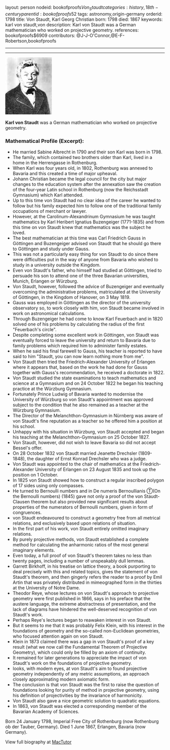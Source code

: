 layout: person
nodeid: bookofproofs$Von_Staudt
categories: history,18th-century
parentid: bookofproofs$52
tags: astronomy,origin-germany
orderid: 1798
title: Von Staudt, Karl Georg Christian
born: 1798
died: 1867
keywords: karl von staudt,von
description: Karl von Staudt was a German mathematician who worked on projective geometry.
references: bookofproofs$6909
contributors: @J-J-O'Connor,@E-F-Robertson,bookofproofs

---



---

![Von_Staudt.jpg](https://github.com/bookofproofs/bookofproofs.github.io/blob/main/_sources/_assets/images/portraits/Von_Staudt.jpg?raw=true)

**Karl von Staudt** was a German mathematician who worked on projective geometry.

### Mathematical Profile (Excerpt):
* He married Sabine Albrecht in 1790 and their son Karl was born in 1798.
* The family, which contained two brothers older than Karl, lived in a home in the Herrengasse in Rothenburg.
* When Karl was four years old, in 1802, Rothenburg was annexed to Bavaria and this created a time of major upheaval.
* Johann Christian became the legal council for the city but major changes to the education system after the annexation saw the creation of the four-year Latin school in Rothenburg (now the Reichsstadt Gymnasium) which Karl attended.
* Up to this time von Staudt had no clear idea of the career he wanted to follow but his family expected him to follow one of the traditional family occupations of merchant or lawyer.
* However, at the Carolinum-Alexandrinum Gymnasium he was taught mathematics by Karl Heribert Ignatius Buzengeiger (1771-1835) and from this time on von Staudt knew that mathematics was the subject he loved.
* The best mathematician at this time was Carl Friedrich Gauss in Göttingen and Buzengeiger advised von Staudt that he should go there to Göttingen and study under Gauss.
* This was not a particularly easy thing for von Staudt to do since there were difficulties put in the way of anyone from Bavaria who wished to study in a university outside the Kingdom.
* Even von Staudt's father, who himself had studied at Göttingen, tried to persuade his son to attend one of the three Bavarian universities, Munich, Erlangen or Würzburg.
* Von Staudt, however, followed the advice of Buzengeiger and eventually overcoming the administrative problems, matriculated at the University of Göttingen, in the Kingdom of Hanover, on 3 May 1819.
* Gauss was employed in Göttingen as the director of the university observatory so, to work closely with him, von Staudt became involved in work on astronomical calculations.
* Through Buzengeiger he had come to know Karl Feuerbach and in 1820 solved one of his problems by calculating the radius of the first "Feuerbach's circle".
* Despite completing some excellent work in Göttingen, von Staudt was eventually forced to leave the university and return to Bavaria due to family problems which required him to administer family estates.
* When he said his final farewell to Gauss, his teacher is reported to have said to him "Staudt, you can now learn nothing more from me".
* Von Staudt then tried the Friedrich-Alexander University of Erlangen where it appears that, based on the work he had done for Gauss together with Gauss's recommendation, he received a doctorate in 1822.
* Von Staudt studied the state examinations to teach mathematics and science at a Gymnasium and on 24 October 1822 he began his teaching practice at the Würzburg Gymnasium.
* Fortunately Prince Ludwig of Bavaria wanted to modernise the University of Würzburg so von Staudt's appointment was approved subject to the condition that he also remained as a teacher at the Würzburg Gymnasium.
* The Director of the Melanchthon-Gymnasium in Nürnberg was aware of von Staudt's fine reputation as a teacher so he offered him a position at his school.
* Unhappy with his situation in Würzburg, von Staudt accepted and began his teaching at the Melanchthon-Gymnasium on 25 October 1827.
* Von Staudt, however, did not wish to leave Bavaria so did not accept Bessel's offer.
* On 28 October 1832 von Staudt married Jeanette Drechsler (1809-1848), the daughter of Ernst Konrad Drechsler who was a judge.
* Von Staudt was appointed to the chair of mathematics at the Friedrich-Alexander University of Erlangen on 23 August 1835 and took up the position on 1 October.
* In 1825 von Staudt showed how to construct a regular inscribed polygon of 17 sides using only compasses.
* He turned to Bernoulli numbers and in De numeris Bernoullianis Ⓣ(On the Bernoulli numbers) (1845) gave not only a proof of the von Staudt-Clausen theorem but also provided new significant results about properties of the numerators of Bernoulli numbers, given in form of congruences.
* von Staudt endeavoured to construct a geometry free from all metrical relations, and exclusively based upon relations of situation.
* In the first part of his work, von Staudt entirely omitted imaginary relations.
* By purely projective methods, von Staudt established a complete method for calculating the anharmonic ratios of the most general imaginary elements.
* Even today, a full proof of von Staudt's theorem takes no less than twenty pages, including a number of unspeakably dull lemmas.
* Garrett Birkhoff, in his treatise on lattice theory, a book purporting to deal precisely with this and related topics, gives the statement of von Staudt's theorem, and then gingerly refers the reader to a proof by Emil Artin that was privately distributed in mimeographed form in the thirties at the University of Notre Dame.
* Theodor Reye, whose lectures on von Staudt's approach to projective geometry were first published in 1866, says in his preface that the austere language, the extreme abstractness of presentation, and the lack of diagrams have hindered the well-deserved recognition of von Staudt's work.
* Perhaps Reye's lectures began to reawaken interest in von Staudt.
* But it seems to me that it was probably Felix Klein, with his interest in the foundations of geometry and the so-called non-Euclidean geometries, who focused attention again on von Staudt.
* Klein in 1873 claimed there was a gap in von Staudt's proof of a key result (what we now call the Fundamental Theorem of Projective Geometry), which could only be filled by an axiom of continuity.
* It remained for later generations to appreciate the impact of von Staudt's work on the foundations of projective geometry.
* looks, with modern eyes, at von Staudt's aim to found projective geometry independently of any metric assumptions, an approach closely approximating modern axiomatic form.
* The conclusion is that von Staudt was the first to raise the question of foundations looking for purity of method in projective geometry, using his definition of projectivities by the invariance of harmonicity.
* Von Staudt also gave a nice geometric solution to quadratic equations.
* In 1863, von Staudt was elected a corresponding member of the Bavarian Academy of Sciences.

Born 24 January 1798, Imperial Free City of Rothenburg (now Rothenburg ob der Tauber, Germany). Died 1 June 1867, Erlangen, Bavaria (now Germany).

View full biography at [MacTutor](https://mathshistory.st-andrews.ac.uk/Biographies/Von_Staudt/)
